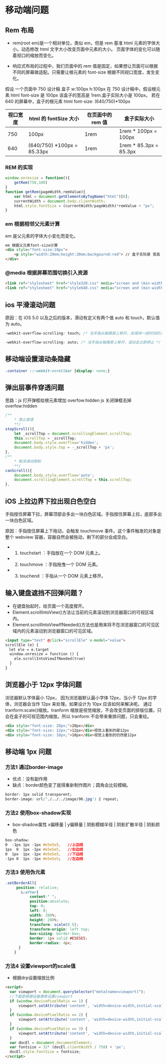 # 移动端问题

## Rem 布局

- rem(root em)是一个相对单位，类似 em，但是 rem 基准 html 元素的字体大小。动态修改 html 文字大小改变页面中元素的大小。
  页面字体的变化可以随着视口的缩放而变化。

- 响应式布局的过程中，我们页面中的 rem 值是固定，如果想让页面可以根据不同的屏幕做适配。只需要让根元素的 font-size 根据不同视口宽度，发生变化。

假设 一个页面中 750 设计稿 盒子 w:100px h:100px
在 750 设计稿中，假设根元素 html font-size 是 100px 该盒子的宽高是 1rem.盒子实际大小是 100px。
若在 640 的屏幕中，盒子的根元素 html font-size: (640/750)\*100px

| 视口宽度 | html 的 fontSize 大小       | 在页面中的 rem 值 | 盒子实际大小            |
| -------- | --------------------------- | ----------------- | ----------------------- |
| 750      | 100px                       | 1rem              | 1rem \* 100px = 100px   |
| 640      | (640/750) \*100px = 85.33px | 1rem              | 1rem \* 85.3px = 85.3px |

### REM 的实现

```javascript
window.onresize = function(){
    getRem(750,100)
}
function getRem(pageWidth,remValue){
    var html = document.getElementsByTagName("html")[0];
    currentWidth = document.body.clientWidth;
    html.style.fontSize = (currentWidth/pageWidth)*remValue + "px";
}
```

### em 根据相邻父元素计算

em 是父元素的字体大小变化而变化。

```html
em 根据父元素font-size计算
<div style="font-size:10px">
    <p style="width:20em;height:20em;backgournd:red"> // 盒子实际是 宽高 200px
</div>

```

### @media 根据屏幕范围切换引入资源

```html
<link ref="stylesheet" href="style320.css" media="screen and (min-width:320px)">
<link ref="stylesheet" href="style640.css" media="screen and (min-width:640px)">
```

## ios 平滑滚动问题

原因：在 iOS 5.0 以及之后的版本，滑动有定义有两个值 auto 和 touch，默认值为 auto。

```css
-webkit-overflow-scrolling: touch; /* 当手指从触摸屏上移开，会保持一段时间的滚动 */

-webkit-overflow-scrolling: auto; /* 当手指从触摸屏上移开，滚动会立即停止 */
```

## 移动端设置滚动条隐藏

```css
.container ::-webkit-scrollbar {display: none;}

```

## 弹出层事件穿透问题

思路：js 打开弹框给根元素增加 overfow:hidden
js 关闭弹框去掉 overfow:hidden

```javascript
/**
    * 禁止穿透
    **/
stopScroll(){
    let _scrollTop = document.scrollingElement.scrollTop;
    this.scrollTop = _scrollTop;
    document.body.style.overflow='hidden';
    document.body.style.top = -_scrollTop + 'px';
},
/**
    * 取消滑动限制
    **/
canScroll(){
    document.body.style.overflow='auto';
    document.scrollingElement.scrollTop = this.scrollTop;
},
```

## iOS 上拉边界下拉出现白色空白

手指按住屏幕下拉，屏幕顶部会多出一块白色区域。手指按住屏幕上拉，底部多出一块白色区域。

原因：手指按住屏幕上下拖动，会触发 touchmove 事件。这个事件触发的对象是整个 webview 容器，容器自然会被拖动，剩下的部分会成空白。

- 1. touchstart ：手指放在一个 DOM 元素上。
- 2. touchmove ：手指拖曳一个 DOM 元素。
- 3. touchend ：手指从一个 DOM 元素上移开。

## 输入键盘遮挡不回弹问题？ 

- 在键盘抬起时，给页面一个高度撑开。
- Element.scrollIntoView()方法让当前的元素滚动到浏览器窗口的可视区域内。
- Element.scrollIntoViewIfNeeded()方法也是用来将不在浏览器窗口的可见区域内的元素滚动到浏览器窗口的可见区域。
```html
<input type="text" @click="scrollEle" v-model="value">
scrollEle (e) {
　let ele = e.target
  window.onresize = function () {
    ele.scrollIntoViewIfNeeded(true)
  }
}


```


## 浏览器小于 12px 字体问题

浏览器默认字体最小 12px，
因为浏览器默认最小字体 12px，当小于 12px 的字体，浏览器会当作 12px 来处理。如果设计为 10px 应该如何来解决呢。
通过 tranform:scale()缩放。tranform 缩放是视觉缩放，不会改变页面的排版位置。只会在盒子的可视范围内缩放。所以 tranform 不会带来重排问题，只会重绘。

```html
<div style="font-size: 20px;">20px</div>
<div style="font-size: 12px;">12px</div>视觉上看到的是12px
<div style="font-size: 10px;">10px</div>视觉上看到的仍然是12px
```

## 移动端 1px 问题

### 方法1 通过border-image

- 优点：没有副作用
- 缺点：border颜色变了就得重新制作图片；圆角会比较模糊。

```css
border: 1px solid transparent;
border-image: url('./../../image/96.jpg') 2 repeat;

```


### 方法2 使用box-shadow实现

- box-shadow属性 x偏移量 | y偏移量 | 阴影模糊半径 | 阴影扩散半径 | 阴影颜色
```css
box-shadow: 
0  -1px 1px -1px #e5e5e5,   //上边线
1px  0  1px -1px #e5e5e5,   //右边线
0  1px  1px -1px #e5e5e5,   //下边线
-1px 0  1px -1px #e5e5e5;   //左边线
```


### 方法3 使用伪元素

```css
.setBorderAll{
     position: relative;
       &:after{
           content:" ";
           position:absolute;
           top: 0;
           left: 0;
           width: 200%;
           height: 200%;
           transform: scale(0.5);
           transform-origin: left top;
           box-sizing: border-box;
           border: 1px solid #E5E5E5;
           border-radius: 4px;
      }
    }
```


### 方法4 设置viewport的scale值

- 根据drp设置缩放比例
```html
<script>
  var viewport = document.querySelector("meta[name=viewport]");
  //下面是根据设备像素设置viewport
  if (window.devicePixelRatio == 1) {
      viewport.setAttribute('content', 'width=device-width,initial-scale=1, maximum-scale=1, minimum-scale=1, user-scalable=no');
  }
  if (window.devicePixelRatio == 2) {
      viewport.setAttribute('content', 'width=device-width,initial-scale=0.5, maximum-scale=0.5, minimum-scale=0.5, user-scalable=no');
  }
  if (window.devicePixelRatio == 3) {
      viewport.setAttribute('content', 'width=device-width,initial-scale=0.3333333333333333, maximum-scale=0.3333333333333333, minimum-scale=0.3333333333333333, user-scalable=no');
  }
  var docEl = document.documentElement;
  var fontsize = 32* (docEl.clientWidth / 750) + 'px';
  docEl.style.fontSize = fontsize;
</script>

```
